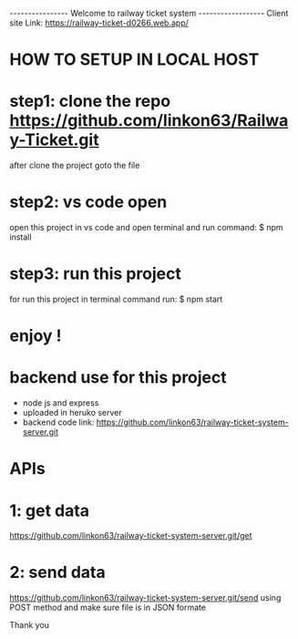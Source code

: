 ---------------- Welcome to railway ticket system ------------------
Client site Link: https://railway-ticket-d0266.web.app/
# HOW TO SETUP IN LOCAL HOST
# step1: clone the repo https://github.com/linkon63/Railway-Ticket.git
after clone the project goto the file 

# step2: vs code open
open this project in vs code and open terminal and run command: $ npm install

# step3: run this project
for run this project in terminal command run: $ npm start

# enjoy !


# backend use for this project
* node js and express 
* uploaded in heruko server 
* backend code link: https://github.com/linkon63/railway-ticket-system-server.git
# APIs 
# 1: get data
https://github.com/linkon63/railway-ticket-system-server.git/get
# 2: send data
https://github.com/linkon63/railway-ticket-system-server.git/send
using POST method and make sure file is in JSON formate

Thank you


